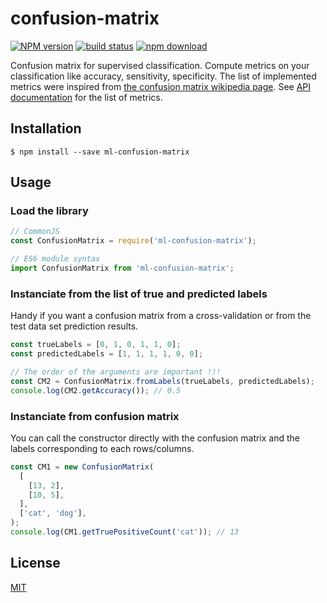 # confusion-matrix

[![NPM version][npm-image]][npm-url]
[![build status][ci-image]][ci-url]
[![npm download][download-image]][download-url]

Confusion matrix for supervised classification. Compute metrics on your classification like accuracy, sensitivity, specificity. The list of implemented metrics were inspired from [the confusion matrix wikipedia page](https://en.wikipedia.org/wiki/Confusion_matrix). See [API documentation](https://mljs.github.io/confusion-matrix/) for the list of metrics.

## Installation

`$ npm install --save ml-confusion-matrix`

## Usage

### Load the library

```js
// CommonJS
const ConfusionMatrix = require('ml-confusion-matrix');

// ES6 module syntax
import ConfusionMatrix from 'ml-confusion-matrix';
```

### Instanciate from the list of true and predicted labels

Handy if you want a confusion matrix from a cross-validation or from the test data set prediction results.

```js
const trueLabels = [0, 1, 0, 1, 1, 0];
const predictedLabels = [1, 1, 1, 1, 0, 0];

// The order of the arguments are important !!!
const CM2 = ConfusionMatrix.fromLabels(trueLabels, predictedLabels);
console.log(CM2.getAccuracy()); // 0.5
```

### Instanciate from confusion matrix

You can call the constructor directly with the confusion matrix and the labels corresponding to each rows/columns.

```js
const CM1 = new ConfusionMatrix(
  [
    [13, 2],
    [10, 5],
  ],
  ['cat', 'dog'],
);
console.log(CM1.getTruePositiveCount('cat')); // 13
```

## License

[MIT](./LICENSE)

[npm-image]: https://img.shields.io/npm/v/ml-confusion-matrix.svg?style=flat-square
[npm-url]: https://npmjs.org/package/ml-confusion-matrix
[ci-image]: https://github.com/mljs/confusion-matrix/workflows/Node.js%20CI/badge.svg?branch=master
[ci-url]: https://github.com/mljs/confusion-matrix/actions?query=workflow%3A%22Node.js+CI%22
[download-image]: https://img.shields.io/npm/dm/ml-confusion-matrix.svg?style=flat-square
[download-url]: https://npmjs.org/package/ml-confusion-matrix
